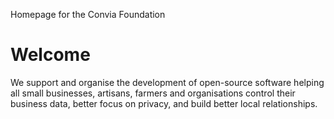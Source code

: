 Homepage for the Convia Foundation

# Welcome

We support and organise the development of open-source software helping all small businesses, artisans, farmers and organisations control their business data, better focus on privacy, and build better local relationships.
